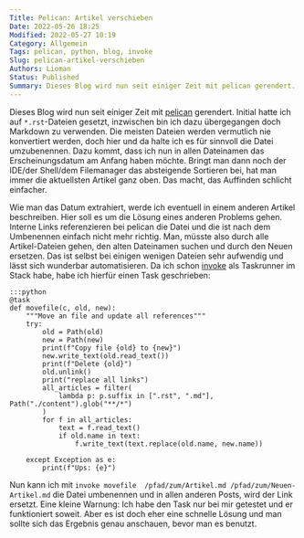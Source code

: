 ```yaml
---
Title: Pelican: Artikel verschieben
Date: 2022-05-26 18:25
Modified: 2022-05-27 10:19
Category: Allgemein
Tags: pelican, python, blog, invoke
Slug: pelican-artikel-verschieben
Authors: Lioman
Status: Published
Summary: Dieses Blog wird nun seit einiger Zeit mit pelican gerendert. Initial hatte ich auf *.rst-Dateien gesetzt, inzwischen bin ich dazu übergegangen doch Markdown zu verwenden. Die meisten Dateien werden vermutlich nie konvertiert werden, doch hier und da halte ich es für sinnvoll die Datei umzubenennen. Um Artikel in pelican zu verschieben, habe ich einen einfachen Task erstellt...
---
```


Dieses Blog wird nun seit einiger Zeit mit [pelican](https://getpelican.com) gerendert.
Initial hatte ich auf `*.rst`-Dateien gesetzt, inzwischen bin ich dazu übergegangen doch Markdown zu verwenden.
Die meisten Dateien werden vermutlich nie konvertiert werden, doch hier und da halte ich es für sinnvoll die Datei umzubenennen.
Dazu kommt, dass ich nun in allen Dateinamen das Erscheinungsdatum am Anfang haben möchte.
Bringt man dann noch der IDE/der Shell/dem Filemanager das absteigende Sortieren bei, hat man immer die aktuellsten Artikel ganz oben.
Das macht, das Auffinden schlicht einfacher.

Wie man das Datum extrahiert, werde ich eventuell in einem anderen Artikel beschreiben.
Hier soll es um die Lösung eines anderen Problems gehen.
Interne Links referenzieren bei pelican die Datei und die ist nach dem Umbenennen einfach nicht mehr richtig.
Man, müsste also durch alle Artikel-Dateien gehen, den alten Dateinamen suchen und durch den Neuen ersetzen.
Das ist selbst bei einigen wenigen Dateien sehr aufwendig und lässt sich wunderbar automatisieren.
Da ich schon [invoke](https://www.pyinvoke.org/) als Taskrunner im Stack habe, habe ich hierfür einen Task geschrieben:

    :::python
    @task
    def movefile(c, old, new):
        """Move an file and update all references"""
        try:
            old = Path(old)
            new = Path(new)
            print(f"Copy file {old} to {new}")
            new.write_text(old.read_text())
            print(f"Delete {old}")
            old.unlink()
            print("replace all links")
            all_articles = filter(
                lambda p: p.suffix in [".rst", ".md"], Path("./content").glob("**/*")
            )
            for f in all_articles:
                text = f.read_text()
                if old.name in text:
                    f.write_text(text.replace(old.name, new.name))

        except Exception as e:
            print(f"Ups: {e}")

Nun kann ich mit `invoke movefile  /pfad/zum/Artikel.md /pfad/zum/Neuen-Artikel.md` die Datei umbenennen
und in allen anderen Posts, wird der Link ersetzt.
Eine kleine Warnung: Ich habe den Task nur bei mir getestet und er funktioniert soweit. Aber es ist doch eher eine schnelle Lösung und man sollte sich das Ergebnis genau anschauen, bevor man es benutzt.
